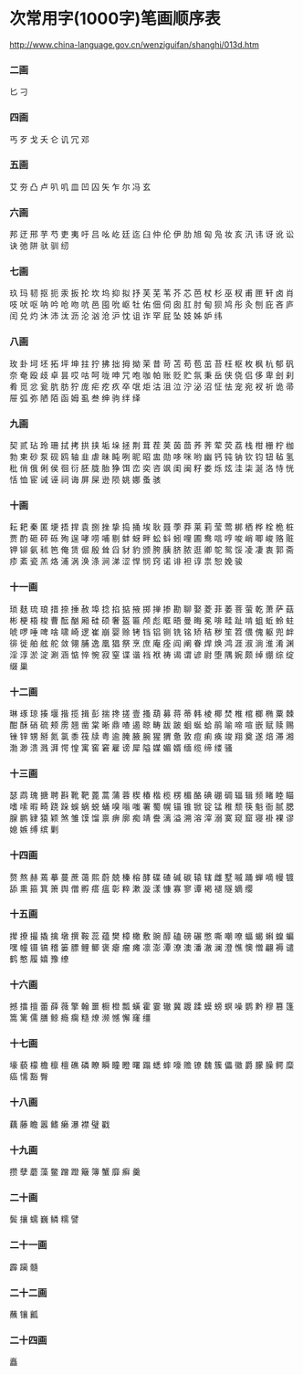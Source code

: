 # 次常用字(1000字)笔画顺序表
http://www.china-language.gov.cn/wenziguifan/shanghi/013d.htm

### 二画
  匕  刁
 
### 四画
  丐  歹  戈  夭  仑  讥  冗  邓
 
### 五画
  艾  夯  凸  卢  叭  叽  皿  凹  囚  矢  乍  尔  冯  玄
 
### 六画
  邦  迂  邢  芋  芍  吏  夷  吁  吕  吆  屹  廷  迄  臼  仲  伦
  伊  肋  旭  匈  凫  妆  亥  汛  讳  讶  讹  讼  诀  弛  阱  驮
  驯  纫
 
### 七画
  玖  玛  韧  抠  扼  汞  扳  抡  坎  坞  抑  拟  抒  芙  芜  苇
  芥  芯  芭  杖  杉  巫  杈  甫  匣  轩  卤  肖  吱  吠  呕  呐
  吟  呛  吻  吭  邑  囤  吮  岖  牡  佑  佃  伺  囱  肛  肘  甸
  狈  鸠  彤  灸  刨  庇  吝  庐  闰  兑  灼  沐  沛  汰  沥  沦
  汹  沧  沪  忱  诅  诈  罕  屁  坠  妓  姊  妒  纬
 
### 八画
  玫  卦  坷  坯  拓  坪  坤  拄  拧  拂  拙  拇  拗  茉  昔  苛
  苫  苟  苞  茁  苔  枉  枢  枚  枫  杭  郁  矾  奈  奄  殴  歧
  卓  昙  哎  咕  呵  咙  呻  咒  咆  咖  帕  账  贬  贮  氛  秉
  岳  侠  侥  侣  侈  卑  刽  刹  肴  觅  忿  瓮  肮  肪  狞  庞
  疟  疙  疚  卒  氓  炬  沽  沮  泣  泞  泌  沼  怔  怯  宠  宛
  衩  祈  诡  帚  屉  弧  弥  陋  陌  函  姆  虱  叁  绅  驹  绊
  绎
 
### 九画
  契  贰  玷  玲  珊  拭  拷  拱  挟  垢  垛  拯  荆  茸  茬  荚
  茵  茴  荞  荠  荤  荧  荔  栈  柑  栅  柠  枷  勃  柬  砂  泵
  砚  鸥  轴  韭  虐  昧  盹  咧  昵  昭  盅  勋  哆  咪  哟  幽
  钙  钝  钠  钦  钧  钮  毡  氢  秕  俏  俄  俐  侯  徊  衍  胚
  胧  胎  狰  饵  峦  奕  咨  飒  闺  闽  籽  娄  烁  炫  洼  柒
  涎  洛  恃  恍  恬  恤  宦  诫  诬  祠  诲  屏  屎  逊  陨  姚
  娜  蚤  骇
 
### 十画
  耘  耙  秦  匿  埂  捂  捍  袁  捌  挫  挚  捣  捅  埃  耿  聂
  荸  莽  莱  莉  莹  莺  梆  栖  桦  栓  桅  桩  贾  酌  砸  砰
  砾  殉  逞  哮  唠  哺  剔  蚌  蚜  畔  蚣  蚪  蚓  哩  圃  鸯
  唁  哼  唆  峭  唧  峻  赂  赃  钾  铆  氨  秫  笆  俺  赁  倔
  殷  耸  舀  豺  豹  颁  胯  胰  脐  脓  逛  卿  鸵  鸳  馁  凌
  凄  衷  郭  斋  疹  紊  瓷  羔  烙  浦  涡  涣  涤  涧  涕  涩
  悍  悯  窍  诺  诽  袒  谆  祟  恕  娩  骏
 
### 十一画
  琐  麸  琉  琅  措  捺  捶  赦  埠  捻  掐  掂  掖  掷  掸  掺
  勘  聊  娶  菱  菲  萎  菩  萤  乾  萧  萨  菇  彬  梗  梧  梭
  曹  酝  酗  厢  硅  硕  奢  盔  匾  颅  彪  眶  晤  曼  晦  冕
  啡  畦  趾  啃  蛆  蚯  蛉  蛀  唬  啰  唾  啤  啥  啸  崎  逻
  崔  崩  婴  赊  铐  铛  铝  铡  铣  铭  矫  秸  秽  笙  笤  偎
  傀  躯  兜  衅  徘  徙  舶  舷  舵  敛  翎  脯  逸  凰  猖  祭
  烹  庶  庵  痊  阎  阐  眷  焊  焕  鸿  涯  淑  淌  淮  淆  渊
  淫  淳  淤  淀  涮  涵  惦  悴  惋  寂  窒  谍  谐  裆  袱  祷
  谒  谓  谚  尉  堕  隅  婉  颇  绰  绷  综  绽  缀  巢
 
### 十二画
  琳  琢  琼  揍  堰  揩  揽  揖  彭  揣  搀  搓  壹  搔  葫  募
  蒋  蒂  韩  棱  椰  焚  椎  棺  榔  椭  粟  棘  酣  酥  硝  硫
  颊  雳  翘  凿  棠  晰  鼎  喳  遏  晾  畴  跋  跛  蛔  蜒  蛤
  鹃  喻  啼  喧  嵌  赋  赎  赐  锉  锌  甥  掰  氮  氯  黍  筏
  牍  粤  逾  腌  腋  腕  猩  猬  惫  敦  痘  痢  痪  竣  翔  奠
  遂  焙  滞  湘  渤  渺  溃  溅  湃  愕  惶  寓  窖  窘  雇  谤
  犀  隘  媒  媚  婿  缅  缆  缔  缕  骚
 
### 十三画
  瑟  鹉  瑰  搪  聘  斟  靴  靶  蓖  蒿  蒲  蓉  楔  椿  楷  榄
  楞  楣  酪  碘  硼  碉  辐  辑  频  睹  睦  瞄  嗜  嗦  暇  畸
  跷  跺  蜈  蜗  蜕  蛹  嗅  嗡  嗤  署  蜀  幌  锚  锥  锨  锭
  锰  稚  颓  筷  魁  衙  腻  腮  腺  鹏  肄  猿  颖  煞  雏  馍
  馏  禀  痹  廓  痴  靖  誊  漓  溢  溯  溶  滓  溺  寞  窥  窟
  寝  褂  裸  谬  媳  嫉  缚  缤  剿
 
### 十四画
  赘  熬  赫  蔫  摹  蔓  蔗  蔼  熙  蔚  兢  榛  榕  酵  碟  碴
  碱  碳  辕  辖  雌  墅  嘁  踊  蝉  嘀  幔  镀  舔  熏  箍  箕
  箫  舆  僧  孵  瘩  瘟  彰  粹  漱  漩  漾  慷  寡  寥  谭  褐
  褪  隧  嫡  缨
 
### 十五画
  撵  撩  撮  撬  擒  墩  撰  鞍  蕊  蕴  樊  樟  橄  敷  豌  醇
  磕  磅  碾  憋  嘶  嘲  嘹  蝠  蝎  蝌  蝗  蝙  嘿  幢  镊  镐
  稽  篓  膘  鲤  鲫  褒  瘪  瘤  瘫  凛  澎  潭  潦  澳  潘  澈
  澜  澄  憔  懊  憎  翩  褥  谴  鹤  憨  履  嬉  豫  缭
 
### 十六画
  撼  擂  擅  蕾  薛  薇  擎  翰  噩  橱  橙  瓢  蟥  霍  霎  辙
  冀  踱  蹂  蟆  螃  螟  噪  鹦  黔  穆  篡  篷  篙  篱  儒  膳
  鲸  瘾  瘸  糙  燎  濒  憾  懈  窿  缰
 
### 十七画
  壕  藐  檬  檐  檩  檀  礁  磷  瞭  瞬  瞳  瞪  曙  蹋  蟋  蟀
  嚎  赡  镣  魏  簇  儡  徽  爵  朦  臊  鳄  糜  癌  懦  豁  臀
 
### 十八画
  藕  藤  瞻  嚣  鳍  癞  瀑  襟  璧  戳
 
### 十九画
  攒  孽  蘑  藻  鳖  蹭  蹬  簸  簿  蟹  靡  癣  羹
 
### 二十画
  鬓  攘  蠕  巍  鳞  糯  譬
 
### 二十一画
  霹  躏  髓
 
### 二十二画
  蘸  镶  瓤
 
### 二十四画
  矗
